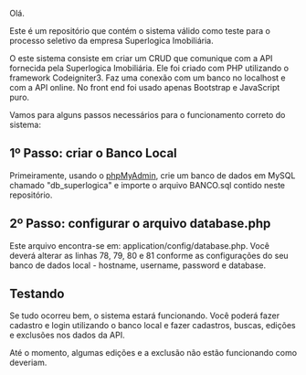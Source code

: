 Olá.

Este é um repositório que contém o sistema válido como teste para o processo seletivo da empresa Superlogica Imobiliária.

O este sistema consiste em criar um CRUD que comunique com a API fornecida pela Superlogica Imobiliária.
Ele foi criado com PHP utilizando o framework Codeigniter3. Faz uma conexão com um banco no localhost e com a API online.
No front end foi usado apenas Bootstrap e JavaScript puro.

Vamos para alguns passos necessários para o funcionamento correto do sistema:

## 1º Passo: criar o Banco Local

Primeiramente, usando o [phpMyAdmin](http://localhost/phpmyadmin/index.php), crie um banco de dados em MySQL chamado "db_superlogica"
e importe o arquivo BANCO.sql contido neste repositório.

## 2º Passo: configurar o arquivo database.php

Este arquivo encontra-se em: application/config/database.php. Você deverá alterar as linhas 78, 79, 80 e 81 conforme as
configurações do seu banco de dados local - hostname, username, password e database.

## Testando

Se tudo ocorreu bem, o sistema estará funcionando.
Você poderá fazer cadastro e login utilizando o banco local e fazer cadastros, buscas, edições e exclusões nos dados
da API.

Até o momento, algumas edições e a exclusão não estão funcionando como deveriam.
